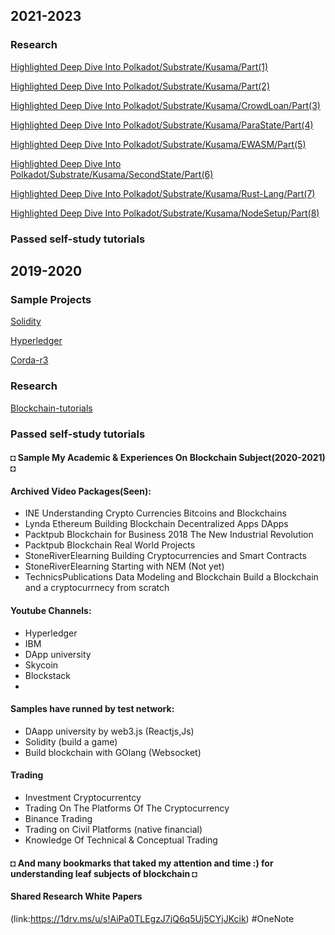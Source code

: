 
## 2021-2023

### Research
<!-- [Blockchain-tutorials](Blockchain-tutorials.md) -->
 [Highlighted Deep Dive Into Polkadot/Substrate/Kusama/Part(1)](whitepaper.md)

 [Highlighted Deep Dive Into Polkadot/Substrate/Kusama/Part(2)](substrate-framework.md)

 [Highlighted Deep Dive Into Polkadot/Substrate/Kusama/CrowdLoan/Part(3)](crowdloan.md)

 [Highlighted Deep Dive Into Polkadot/Substrate/Kusama/ParaState/Part(4)](parastate.md)

 [Highlighted Deep Dive Into Polkadot/Substrate/Kusama/EWASM/Part(5)](ewasm.md)

 [Highlighted Deep Dive Into Polkadot/Substrate/Kusama/SecondState/Part(6)](secondstate.md)

 [Highlighted Deep Dive Into Polkadot/Substrate/Kusama/Rust-Lang/Part(7)](rust-lang.md)

 [Highlighted Deep Dive Into Polkadot/Substrate/Kusama/NodeSetup/Part(8)](setup.md)

### Passed self-study tutorials 


## 2019-2020

### Sample Projects 

[Solidity](Solidity.md)

[Hyperledger](Hyperledger.md)

[Corda-r3](Corda-r3.md)


### Research
[Blockchain-tutorials](Blockchain-tutorials.md)

### Passed self-study tutorials 

#### ◘ Sample My Academic & Experiences On Blockchain Subject(2020-2021) ◘

#### Archived Video Packages(**Seen**):
- INE Understanding Crypto Currencies Bitcoins and Blockchains
- Lynda Ethereum Building Blockchain Decentralized Apps DApps
- Packtpub Blockchain for Business 2018 The New Industrial Revolution
- Packtpub Blockchain Real World Projects
- StoneRiverElearning Building Cryptocurrencies and Smart Contracts
- StoneRiverElearning Starting with NEM (Not yet)
- TechnicsPublications Data Modeling and Blockchain
Build a Blockchain and a cryptocurrnecy from scratch
#### Youtube Channels:
- Hyperledger
- IBM 
- DApp university
- Skycoin
- Blockstack
-
#### Samples have runned by test network:
- DAapp university by web3.js (Reactjs,Js)
- Solidity (build a game)
- Build blockchain with GOlang (Websocket)
#### Trading
- Investment Cryptocurrentcy
- Trading On The Platforms Of The Cryptocurrency
- Binance Trading
- Trading on Civil Platforms (native financial)
- Knowledge Of Technical & Conceptual Trading
#### ◘ And many bookmarks that taked my attention and time :) for understanding leaf subjects of blockchain ◘
#### Shared Research White Papers
(link:https://1drv.ms/u/s!AiPa0TLEgzJ7jQ6q5Uj5CYjJKcik)
#OneNote

